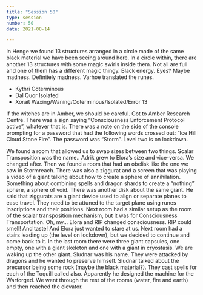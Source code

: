 ```yaml
---
title: "Session 50"
type: session
number: 50
date: 2021-08-14

---
```


In Henge we found 13 structures arranged in a circle made of the same black material we have been seeing around here. In a circle within, there are another 13 structures with some magic swirls inside them. Not all are full and one of them has a different magic thingy. Black energy. Eyes? Maybe madness. Definitely madness.
Varhoe translated the runes.
- Kythri Coterminous
- Dal Quor Isolated
- Xorait Waxing/Waning/Coterminous/Isolated/Error 13

If the witches are in Amber, we should be careful.
Got to Amber Research Centre. There was a sign saying “Consciousness Enforcement Protocol active”, whatever that is. There was a note on the side of the console prompting for a password that had the following words crossed out: “Ice Hill Cloud Stone Fire”. The password was “Storm”. Level two is on lockdown.

We found a room that allowed us to swap sizes between two things. Scalar Transposition was the name.. Adrik grew to Elora’s size and vice-versa. We changed after.
Then we found a room that had an obelisk like the one we saw in Stormreach. There was also a ziggurat and a screen that was playing a video of a giant talking about how to create a sphere of annihilation. Something about combining spells and dragon shards to create a “nothing” sphere, a sphere of void.
There was another disk about the same giant. He said that ziggurats are a giant device used to align or separate planes to ease travel. They need to be attuned to the target plane using runes inscriptions and their positions.
Next room had a similar setup as the room of the scalar transposition mechanism, but it was for Consciousness Transportation. Oh, my… Elora and RIP changed consciousness. RIP could smell! And taste! And Elora just wanted to stare at us.
Next room had a stairs leading up (the level on lockdown), but we decided to continue and come back to it.
In the last room there were three giant capsules, one empty, one with a giant skeleton and one with a giant in cryostasis. We are waking up the other giant. Sludnar was his name. They were attacked by dragons and he wanted to preserve himself.
Sludnar talked about the precursor being some rock (maybe the black material?). They cast spells for each of the 
Toquill called also. Apparently he designed the machine for the Warforged.
We went through the rest of the rooms (water, fire and earth) and then reached the elevator.
